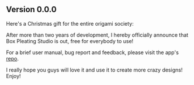 
## Version 0.0.0

Here's a Christmas gift for the entire origami society:

After more than two years of development,
I hereby officially announce that Box Pleating Studio is out,
free for everybody to use!

For a brief user manual, bug report and feedback,
please visit the app's [repo](https://github.com/MuTsunTsai/box-pleating-studio).

I really hope you guys will love it and use it to create more crazy designs! Enjoy!
